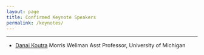 ```yaml
---
layout: page
title: Confirmed Keynote Speakers
permalink: /keynotes/
---
```

---
- [Danai Koutra](https://web.eecs.umich.edu/~dkoutra/) Morris Wellman Asst Professor, University of Michigan
